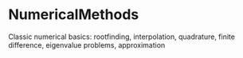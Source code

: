 # NumericalMethods
Classic numerical basics: rootfinding, interpolation, quadrature, finite difference, eigenvalue problems, approximation
